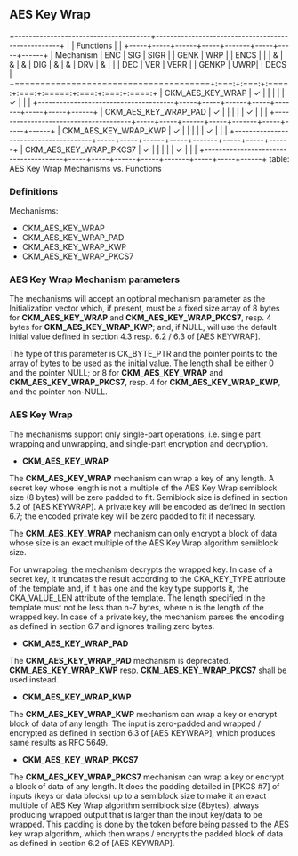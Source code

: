 ## AES Key Wrap

+--------------------------------------+---------------------------------------------------+
|                                      | Functions                                         |
|                                      +-----+-----+------+-----+-------+-----+-----+------+
| Mechanism                            | ENC | SIG | SIGR |     | GENK  | WRP |     | ENCS |
|                                      |  &  |  &  |  &   | DIG |   &   |  &  | DRV |  &   |
|                                      | DEC | VER | VERR |     | GENKP | UWRP|     | DECS |
+======================================+:===:+:===:+:====:+:===:+:=====:+:===:+:===:+:====:+
| CKM_AES_KEY_WRAP                     |  ✓  |     |      |     |       |  ✓  |     |      |
+--------------------------------------+-----+-----+------+-----+-------+-----+-----+------+
| CKM_AES_KEY_WRAP_PAD                 |  ✓  |     |      |     |       |  ✓  |     |      |
+--------------------------------------+-----+-----+------+-----+-------+-----+-----+------+
| CKM_AES_KEY_WRAP_KWP                 |  ✓  |     |      |     |       |  ✓  |     |      |
+--------------------------------------+-----+-----+------+-----+-------+-----+-----+------+
| CKM_AES_KEY_WRAP_PKCS7               |  ✓  |     |      |     |       |  ✓  |     |      |
+--------------------------------------+-----+-----+------+-----+-------+-----+-----+------+
table: AES Key Wrap Mechanisms vs. Functions

### Definitions

Mechanisms:

- CKM_AES_KEY_WRAP
- CKM_AES_KEY_WRAP_PAD
- CKM_AES_KEY_WRAP_KWP
- CKM_AES_KEY_WRAP_PKCS7

### AES Key Wrap Mechanism parameters

The mechanisms will accept an optional mechanism parameter as the Initialization
vector which, if present, must be a fixed size array of 8 bytes for
**CKM_AES_KEY_WRAP** and **CKM_AES_KEY_WRAP_PKCS7**, resp. 4 bytes for
**CKM_AES_KEY_WRAP_KWP**; and, if NULL, will use the default initial value
defined in section 4.3 resp. 6.2 / 6.3 of [AES KEYWRAP].

The type of this parameter is CK_BYTE_PTR and the pointer points to the array of
bytes to be used as the initial value. The length shall be either 0 and the
pointer NULL; or 8 for **CKM_AES_KEY_WRAP** and **CKM_AES_KEY_WRAP_PKCS7**,
resp. 4 for **CKM_AES_KEY_WRAP_KWP**, and the pointer non-NULL.

### AES Key Wrap 

The mechanisms support only single-part operations, i.e. single part wrapping
and unwrapping, and single-part encryption and decryption.

* **CKM_AES_KEY_WRAP**

The **CKM_AES_KEY_WRAP** mechanism can wrap a key of any length. A secret key
whose length is not a multiple of the AES Key Wrap semiblock size (8 bytes) will
be zero padded to fit. Semiblock size is defined in section 5.2 of [AES
KEYWRAP]. A private key will be encoded as defined in section 6.7; the encoded
private key will be zero padded to fit if necessary.

The **CKM_AES_KEY_WRAP** mechanism can only encrypt a block of data whose size
is an exact multiple of the AES Key Wrap algorithm semiblock size.

For unwrapping, the mechanism decrypts the wrapped key. In case of a secret key,
it truncates the result according to the CKA_KEY_TYPE attribute of the template
and, if it has one and the key type supports it, the CKA_VALUE_LEN attribute of
the template. The length specified in the template must not be less than n-7
bytes, where n is the length of the wrapped key. In case of a private key, the
mechanism parses the encoding as defined in section 6.7 and ignores trailing
zero bytes.

* **CKM_AES_KEY_WRAP_PAD**

The **CKM_AES_KEY_WRAP_PAD** mechanism is deprecated. **CKM_AES_KEY_WRAP_KWP**
resp. **CKM_AES_KEY_WRAP_PKCS7** shall be used instead.

* **CKM_AES_KEY_WRAP_KWP**

The **CKM_AES_KEY_WRAP_KWP** mechanism can wrap a key or encrypt block of data
of any length. The input is zero-padded and wrapped / encrypted as defined in
section 6.3 of [AES KEYWRAP], which produces same results as RFC 5649.

* **CKM_AES_KEY_WRAP_PKCS7**

The **CKM_AES_KEY_WRAP_PKCS7** mechanism can wrap a key or encrypt a block of
data of any length. It does the padding detailed in [PKCS #7] of inputs (keys or
data blocks) up to a semiblock size to make it an exact multiple of AES Key Wrap
algorithm semiblock size (8bytes), always producing wrapped output that is
larger than the input key/data to be wrapped. This padding is done by the token
before being passed to the AES key wrap algorithm, which then wraps / encrypts
the padded block of data as defined in section 6.2 of [AES KEYWRAP].
